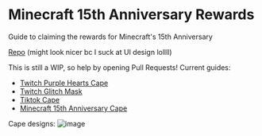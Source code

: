 # Minecraft 15th Anniversary Rewards
Guide to claiming the rewards for Minecraft's 15th Anniversary

[Repo](https://github.com/KTrain5169/MinecraftAnniversaryRewards) (might look nicer bc I suck at UI design lollll)

This is still a WIP, so help by opening Pull Requests!
Current guides:
* [Twitch Purple Hearts Cape](./twitch/purple_hearts.md)
* [Twitch Glitch Mask](./twitch/glitch_mask.md)
* [Tiktok Cape](./tiktok/cape.md)
* [Minecraft 15th Anniversary Cape](./15thanniversary.md)

Cape designs:
![image](https://github.com/KTrain5169/MinecraftAnniversaryRewards/assets/69028025/d212355e-3d61-4e76-bedf-f47e23ffeec5)
